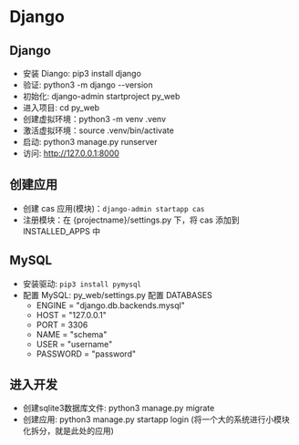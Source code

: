 # Django

## Django

- 安装 Diango: pip3 install django
- 验证: python3 -m django --version
- 初始化: django-admin startproject py_web
- 进入项目: cd py_web
- 创建虚拟环境：python3 -m venv .venv
- 激活虚拟环境：source .venv/bin/activate
- 启动: python3 manage.py runserver
- 访问: http://127.0.0.1:8000


## 创建应用

- 创建 cas 应用(模块)：`django-admin startapp cas`
- 注册模块：在 {projectname}/settings.py 下，将 cas 添加到 INSTALLED_APPS 中


## MySQL

- 安装驱动: `pip3 install pymysql`
- 配置 MySQL: py_web/settings.py 配置 DATABASES
  - ENGINE = "django.db.backends.mysql"
  - HOST = "127.0.0.1"
  - PORT = 3306
  - NAME = "schema"
  - USER = "username"
  - PASSWORD = "password"


## 进入开发

- 创建sqlite3数据库文件: python3 manage.py migrate
- 创建应用: python3 manage.py startapp login (将一个大的系统进行小模块化拆分，就是此处的应用)

